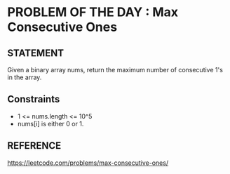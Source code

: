 # PROBLEM OF THE DAY : Max Consecutive Ones

## STATEMENT 

Given a binary array nums, return the maximum number of consecutive 1's in the array.

## Constraints

* 1 <= nums.length <= 10^5
* nums[i] is either 0 or 1.

## REFERENCE

https://leetcode.com/problems/max-consecutive-ones/
